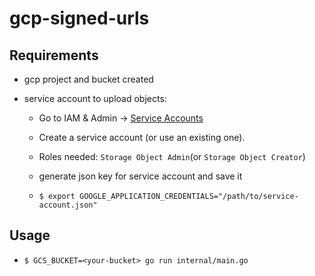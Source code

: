 # gcp-signed-urls

## Requirements

- gcp project and bucket created

- service account to upload objects:

   - Go to IAM & Admin → [Service Accounts](https://console.cloud.google.com/iam-admin/serviceaccounts)

   - Create a service account (or use an existing one).

   - Roles needed: `Storage Object Admin`(or `Storage Object Creator`)

   - generate json key for service account and save it

   - `$ export GOOGLE_APPLICATION_CREDENTIALS="/path/to/service-account.json"`

## Usage

- `$ GCS_BUCKET=<your-bucket> go run internal/main.go`